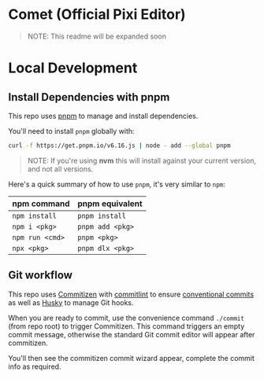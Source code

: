 # Comet (Official Pixi Editor)

> NOTE: This readme will be expanded soon

# Local Development

## Install Dependencies with pnpm

This repo uses [pnpm](https://pnpm.io/) to manage and install dependencies.

You'll need to install `pnpm` globally with:

```bash
curl -f https://get.pnpm.io/v6.16.js | node - add --global pnpm
```

> NOTE: If you're using __nvm__ this will install against your current version, and not all versions.

Here's a quick summary of how to use `pnpm`, it's very similar to `npm`:

|npm command|pnpm equivalent|
|----|----|
|`npm install`|`pnpm install`|
|`npm i <pkg>`|`pnpm add <pkg>`|
|`npm run <cmd>`|`pnpm <pkg>`|
|`npx <pkg>`|`pnpm dlx <pkg>`|

## Git workflow

This repo uses [Commitizen](https://www.npmjs.com/package/commitizen) with [commitlint](https://www.npmjs.com/package/commitlint) to ensure [conventional commits](https://www.conventionalcommits.org/en/v1.0.0/) as well as [Husky](https://typicode.github.io/husky/#/) to manage Git hooks.

When you are ready to commit, use the convenience command `./commit` (from repo root) to trigger Commitizen. This command triggers an empty commit message, otherwise the standard Git commit editor will appear after commitizen.

You'll then see the commitizen commit wizard appear, complete the commit info as required.